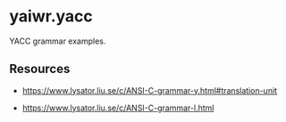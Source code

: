 # yaiwr.yacc

YACC grammar examples.


## Resources
+ https://www.lysator.liu.se/c/ANSI-C-grammar-y.html#translation-unit

+ https://www.lysator.liu.se/c/ANSI-C-grammar-l.html
